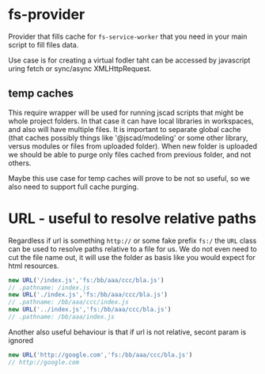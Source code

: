 # fs-provider

Provider that fills cache for `fs-service-worker` that you need in your main script to fill files data.

Use case is for creating a virtual fodler taht can be accessed by javascript uring fetch or sync/async XMLHttpRequest. 

## temp caches

This require wrapper will be used for running jscad scripts that might be whole project folders. In that case it can have local libraries in workspaces, and also will have multiple files. It is important to separate global cache (that caches possibly things like '@jscad/modeling' or some other library, versus modules or files from uploaded folder). When new folder is uploaded we should be able to purge only files cached from previous folder, and not others.

Maybe this use case for temp caches will prove to be not so useful, so we also need to support full cache purging.

# URL - useful to resolve relative paths

Regardless if url is something `http://` or some fake prefix `fs:/` the `URL` class can be used to resolve paths relative to a file for us. We do not even need to cut the file name out, it will use the folder as basis like you would expect for html resources.

```js
new URL('/index.js','fs:/bb/aaa/ccc/bla.js')
// .pathname: /index.js
new URL('./index.js','fs:/bb/aaa/ccc/bla.js')
// .pathname: /bb/aaa/ccc/index.js
new URL('../index.js','fs:/bb/aaa/ccc/bla.js')
// .pathname: /bb/aaa/index.js
```

Another also useful behaviour is that if url is not relative, secont param is ignored

```js
new URL('http://google.com','fs:/bb/aaa/ccc/bla.js')
// http://google.com 
```
